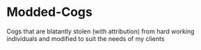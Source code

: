# Modded-Cogs
Cogs that are blatantly stolen (with attribution) from hard working individuals and modified to suit the needs of my clients 
